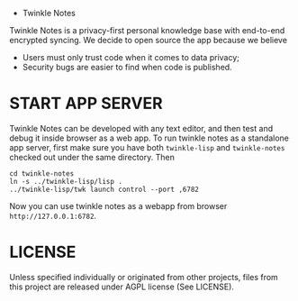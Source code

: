 * Twinkle Notes

Twinkle Notes is a privacy-first personal knowledge base with end-to-end encrypted syncing.
We decide to open source the app because we believe

- Users must only trust code when it comes to data privacy;
- Security bugs are easier to find when code is published.

START APP SERVER
================

Twinkle Notes can be developed with any text editor, and then test and debug it inside browser as a web app.
To run twinkle notes as a standalone app server, first make sure you have both `twinkle-lisp` and `twinkle-notes` checked out under the same directory. Then

```
cd twinkle-notes
ln -s ../twinkle-lisp/lisp .
../twinkle-lisp/twk launch control --port ,6782
```
Now you can use twinkle notes as a webapp from browser `http://127.0.0.1:6782`.

LICENSE
=======

Unless specified individually or originated from other projects,
files from this project are released under AGPL license (See LICENSE).
